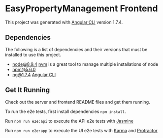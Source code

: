 # EasyPropertyManagement Frontend

This project was generated with [Angular CLI](https://github.com/angular/angular-cli) version 1.7.4.

## Dependencies

The following is a list of dependencies and their versions that must be installed to use this project.

* node@8.9.4 [nvm](https://github.com/creationix/nvm) is a great tool to manage multiple installations of node
* npm@5.6.0
* ng@1.7.4 [Angular CLI](https://cli.angular.io/)

## Get It Running

Check out the server and frontend README files and get them running.

To run the e2e tests, first install dependencies `npm install`.

Run `npm run e2e:api` to execute the API e2e tests with [Jasmine](https://jasmine.github.io)

Run `npm run e2e:app` to execute the UI e2e tests with [Karma](https://karma-runner.github.io) and [Protractor](https://www.protractortest.org/#/)
